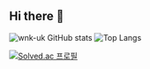 ## Hi there 👋

<!--
**wnk-uk/wnk-uk** is a ✨ _special_ ✨ repository because its `README.md` (this file) appears on your GitHub profile.

Here are some ideas to get you started:

- 🔭 I’m currently working on ...
- 🌱 I’m currently learning ...
- 👯 I’m looking to collaborate on ...
- 🤔 I’m looking for help with ...
- 💬 Ask me about ...
- 📫 How to reach me: ...
- 😄 Pronouns: ...
- ⚡ Fun fact: ...
-->

![wnk-uk GitHub stats](https://github-readme-stats.vercel.app/api?username=wnk-uk&show_icons=true&theme=transparent)   ![Top Langs](https://github-readme-stats.vercel.app/api/top-langs/?username=wnk-uk&layout=compact)


[![Solved.ac 프로필](http://mazassumnida.wtf/api/v2/generate_badge?boj=skarnddnr)](https://solved.ac/skarnddnr)
